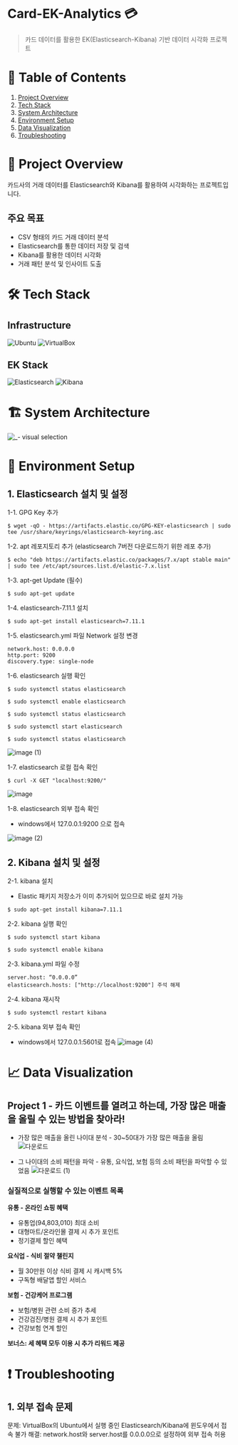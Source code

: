 # Card-EK-Analytics 💳
> 카드 데이터를 활용한 EK(Elasticsearch-Kibana) 기반 데이터 시각화 프로젝트

# 📑 Table of Contents
1. [Project Overview](#-project-overview)
2. [Tech Stack](#-tech-stack)
3. [System Architecture](#-system-architecture)
4. [Environment Setup](#-environment-setup)
5. [Data Visualization](#-data-visualization)
6. [Troubleshooting](#-troubleshooting)

# 🎯 Project Overview
카드사의 거래 데이터를 Elasticsearch와 Kibana를 활용하여 시각화하는 프로젝트입니다.

## 주요 목표
- CSV 형태의 카드 거래 데이터 분석
- Elasticsearch를 통한 데이터 저장 및 검색
- Kibana를 활용한 데이터 시각화
- 거래 패턴 분석 및 인사이트 도출

# 🛠 Tech Stack
## Infrastructure
![Ubuntu](https://img.shields.io/badge/Ubuntu%2024.04%20LTS-E95420?style=for-the-badge&logo=ubuntu&logoColor=white)
![VirtualBox](https://img.shields.io/badge/VirtualBox-183A61?style=for-the-badge&logo=virtualbox&logoColor=white)

## EK Stack
![Elasticsearch](https://img.shields.io/badge/Elasticsearch%207.11.1-005571?style=for-the-badge&logo=elasticsearch&logoColor=white)
![Kibana](https://img.shields.io/badge/Kibana%207.11.1-005571?style=for-the-badge&logo=kibana&logoColor=white)

# 🏗 System Architecture
![_- visual selection](https://github.com/user-attachments/assets/76f59835-be1a-43a1-ba32-dc24b78ef82a)

# 🔧 Environment Setup
## 1. Elasticsearch 설치 및 설정
1-1. GPG Key 추가
```
$ wget -qO - https://artifacts.elastic.co/GPG-KEY-elasticsearch | sudo tee /usr/share/keyrings/elasticsearch-keyring.asc
```

1-2. apt 레포지토리 추가 (elasticsearch 7버전 다운로드하기 위한 레포 추가)
```
$ echo "deb https://artifacts.elastic.co/packages/7.x/apt stable main" | sudo tee /etc/apt/sources.list.d/elastic-7.x.list
```

1-3. apt-get Update (필수)
```
$ sudo apt-get update
```

1-4. elasticsearch-7.11.1 설치
```
$ sudo apt-get install elasticsearch=7.11.1
```

1-5. elasticsearch.yml 파일 Network 설정 변경
``` 
network.host: 0.0.0.0
http.port: 9200
discovery.type: single-node
```

1-6. elasticsearch 실행 확인
```
$ sudo systemctl status elasticsearch

$ sudo systemctl enable elasticsearch

$ sudo systemctl status elasticsearch

$ sudo systemctl start elasticsearch

$ sudo systemctl status elasticsearch
```
![image (1)](https://github.com/user-attachments/assets/58fcb9ab-0299-45c7-b145-90961d4da37b)

1-7. elasticsearch 로컬 접속 확인
```
$ curl -X GET "localhost:9200/"
```
![image](https://github.com/user-attachments/assets/16c45722-ef3c-4404-adb1-2ed805e1d92a)


1-8. elasticsearch 외부 접속 확인
- windows에서 127.0.0.1:9200 으로 접속

![image (2)](https://github.com/user-attachments/assets/3875c185-6f99-4cf5-834c-bd872b025217)

## 2. Kibana 설치 및 설정

2-1. kibana 설치
- Elastic 패키지 저장소가 이미 추가되어 있으므로 바로 설치 가능
```
$ sudo apt-get install kibana=7.11.1
```

2-2. kibana 실행 확인
```
$ sudo systemctl start kibana

$ sudo systemctl enable kibana
```

2-3. kibana.yml 파일 수정
```
server.host: “0.0.0.0”
elasticsearch.hosts: ["http://localhost:9200"] 주석 해제
```

2-4. kibana 재시작
```
$ sudo systemctl restart kibana
```

2-5. kibana 외부 접속 확인
- windows에서 127.0.0.1:5601로 접속
![image (4)](https://github.com/user-attachments/assets/7b7d14a6-df99-4007-a734-b4e398c4fa6f)

# 📈 Data Visualization
## Project 1 - 카드 이벤트를 열려고 하는데, 가장 많은 매출을 올릴 수 있는 방법을 찾아라!
- 가장 많은 매출을 올린 나이대 분석 - 30~50대가 가장 많은 매출을 올림
![다운로드](https://github.com/user-attachments/assets/0155c691-9672-475b-a442-592efd09058d)

- 그 나이대의 소비 패턴을 파악 - 유통, 요식업, 보험 등의 소비 패턴을 파악할 수 있었음
![다운로드 (1)](https://github.com/user-attachments/assets/3fb3908d-5b4d-4516-9ca7-1d75bba527dd)

### 실질적으로 실행할 수 있는 이벤트 목록
**유통 - 온라인 쇼핑 혜택**
- 유통업(94,803,010) 최대 소비
- 대형마트/온라인몰 결제 시 추가 포인트
- 정기결제 할인 혜택

**요식업 - 식비 절약 챌린지**
- 월 30만원 이상 식비 결제 시 캐시백 5%
- 구독형 배달앱 할인 서비스

**보험 - 건강케어 프로그램**
- 보험/병원 관련 소비 증가 추세
- 건강검진/병원 결제 시 추가 포인트
- 건강보험 연계 할인

**보너스: 세 혜택 모두 이용 시 추가 리워드 제공**

# ❗ Troubleshooting
## 1. 외부 접속 문제
문제: VirtualBox의 Ubuntu에서 실행 중인 Elasticsearch/Kibana에 윈도우에서 접속 불가
해결: network.host와 server.host를 0.0.0.0으로 설정하여 외부 접속 허용
